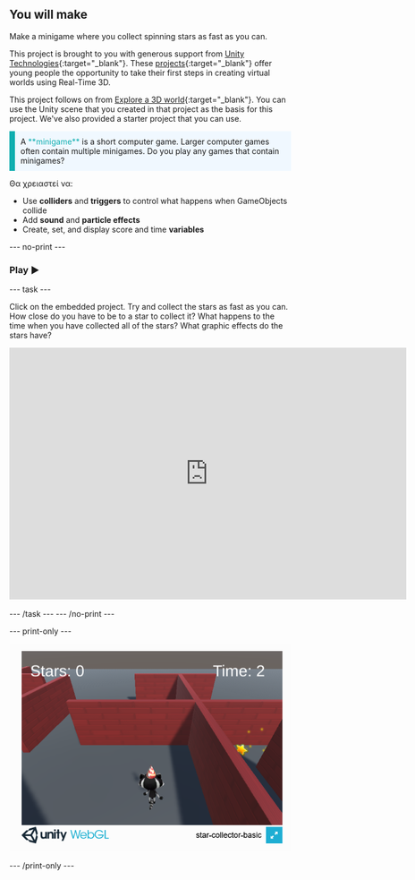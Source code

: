 ## You will make

Make a minigame where you collect spinning stars as fast as you can.

This project is brought to you with generous support from [Unity Technologies](https://unity.com/){:target="_blank"}.  These [projects](https://projects.raspberrypi.org/en/pathways/unity-intro){:target="_blank"} offer young people the opportunity to take their first steps in creating virtual worlds using Real-Time 3D.

This project follows on from [Explore a 3D world](https://projects.raspberrypi.org/en/projects/explore-a-3d-world){:target="_blank"}. You can use the Unity scene that you created in that project as the basis for this project. We've also provided a starter project that you can use.

<p style="border-left: solid; border-width:10px; border-color: #0faeb0; background-color: aliceblue; padding: 10px;">
A <span style="color: #0faeb0">**minigame**</span> is a short computer game. Larger computer games often contain multiple minigames. Do you play any games that contain minigames?
</p>

Θα χρειαστεί να:

+ Use **colliders** and **triggers** to control what happens when GameObjects collide
+ Add **sound** and **particle effects**
+ Create, set, and display score and time **variables**

--- no-print ---

### Play ▶️

--- task ---

Click on the embedded project. Try and collect the stars as fast as you can. How close do you have to be to a star to collect it? What happens to the time when you have collected all of the stars? What graphic effects do the stars have?
<iframe allowtransparency="true" width="710" height="450" src="https://star-collector-basic.rpfilt.repl.co" frameborder="0"></iframe>


--- /task --- --- /no-print ---

--- print-only ---

![Star collector game running in a browser.](images/star-collector-webgl.png)

--- /print-only ---
